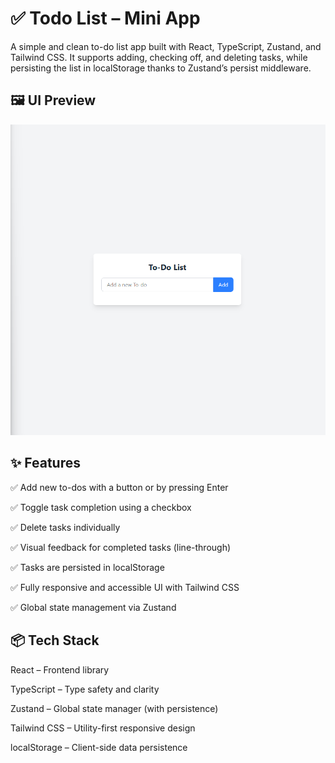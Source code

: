 # ✅ Todo List – Mini App
A simple and clean to-do list app built with React, TypeScript, Zustand, and Tailwind CSS. It supports adding, checking off, and deleting tasks, while persisting the list in localStorage thanks to Zustand’s persist middleware.

## 🖼 UI Preview
![To-Do List](image.png)

## ✨ Features
✅ Add new to-dos with a button or by pressing Enter

✅ Toggle task completion using a checkbox

✅ Delete tasks individually

✅ Visual feedback for completed tasks (line-through)

✅ Tasks are persisted in localStorage

✅ Fully responsive and accessible UI with Tailwind CSS

✅ Global state management via Zustand

## 📦 Tech Stack
React – Frontend library

TypeScript – Type safety and clarity

Zustand – Global state manager (with persistence)

Tailwind CSS – Utility-first responsive design

localStorage – Client-side data persistence



